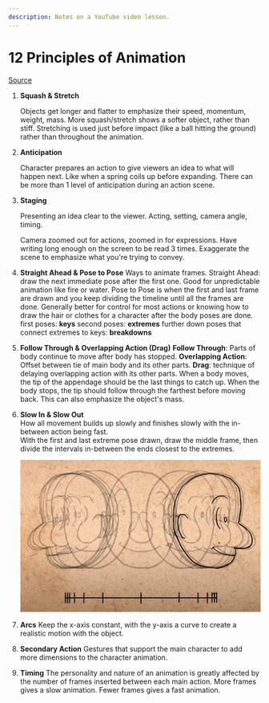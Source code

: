 ```yaml
---
description: Notes on a YouTube video lesson.
---
```


# 12 Principles of Animation

[Source](https://www.youtube.com/watch?v=uDqjIdI4bF4) 

1. **Squash & Stretch**

   Objects get longer and flatter to emphasize their speed, momentum, weight, mass. More squash/stretch shows a softer object, rather than stiff. Stretching is used just before impact \(like a ball hitting the ground\) rather than throughout the animation.  

2. **Anticipation**

   Character prepares an action to give viewers an idea to what will happen next. Like when a spring coils up before expanding. There can be more than 1 level of anticipation during an action scene.  

3. **Staging**

   Presenting an idea clear to the viewer. Acting, setting, camera angle, timing.

   Camera zoomed out for actions, zoomed in for expressions. Have writing long enough on the screen to be read 3 times. Exaggerate the scene to emphasize what you're trying to convey.  

4. **Straight Ahead & Pose to Pose** Ways to animate frames. Straight Ahead: draw the next immediate pose after the first one. Good for unpredictable animation like fire or water. Pose to Pose is when the first and last frame are drawn and you keep dividing the timeline until all the frames are done. Generally better for control for most actions or knowing how to draw the hair or clothes for a character after the body poses are done.  first poses: **keys** second poses: **extremes** further down poses that connect extremes to keys: **breakdowns** 
5. **Follow Through & Overlapping Action \(Drag\)** **Follow Through**: Parts of body continue to move after body has stopped. **Overlapping Action**: Offset between tie of main body and its other parts. **Drag**: technique of delaying overlapping action with its other parts. When a body moves, the tip of the appendage should be the last things to catch up. When the body stops, the tip should follow through the farthest before moving back. This can also emphasize the object's mass. 
6. **Slow In & Slow Out**  
   How all movement builds up slowly and finishes slowly with the in-between action being fast.  
   With the first and last extreme pose drawn, draw the middle frame, then divide the intervals in-between the ends closest to the extremes.  
  


   ![](../.gitbook/assets/image%20%2899%29.png)

  
  

7. **Arcs** Keep the x-axis constant, with the y-axis a curve to create a realistic motion with the object. 
8. **Secondary Action** Gestures that support the main character to add more dimensions to the character animation. 
9. **Timing** The personality and nature of an animation is greatly affected by the number of frames inserted between each main action.  More frames gives a slow animation.  Fewer frames gives a fast animation. 

